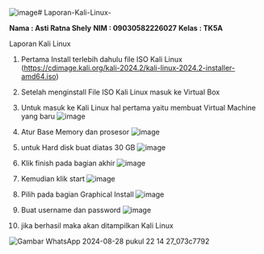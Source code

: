 ![image](https://github.com/user-attachments/assets/29198b44-6f1b-4c51-b626-3ec1ecec04cb)# Laporan-Kali-Linux-

**Nama : Asti Ratna Shely**
**NIM : 09030582226027**
**Kelas : TK5A**

Laporan Kali Linux 

1. Pertama Install terlebih dahulu file ISO Kali Linux (https://cdimage.kali.org/kali-2024.2/kali-linux-2024.2-installer-amd64.iso)
2. Setelah menginstall File ISO Kali Linux masuk ke Virtual Box
3. Untuk masuk ke Kali Linux hal pertama yaitu membuat Virtual Machine yang baru 
![image](https://github.com/user-attachments/assets/6fedd171-fe54-42da-917c-8e9ee8d3574c)

4. Atur Base Memory dan prosesor
![image](https://github.com/user-attachments/assets/db2d01ef-d0a8-456b-9343-00b868a581b5)

5. untuk Hard disk buat diatas 30 GB
![image](https://github.com/user-attachments/assets/ee596fdb-c00e-47f6-8716-54105e7bd9b1)

6. Klik finish pada bagian akhir
![image](https://github.com/user-attachments/assets/cf98ca22-f0cd-433a-9f6a-7c1190b68dba)

7. Kemudian klik start
![image](https://github.com/user-attachments/assets/b3dfa3d3-a69a-4243-a9dc-8129dd6734db)

8. Pilih pada bagian Graphical Install
![image](https://github.com/user-attachments/assets/a25f2ccf-c5ad-4276-8609-4d285abb366b)

9. Buat username dan password
![image](https://github.com/user-attachments/assets/ef4a2b28-3c4e-435e-8c17-f8c3fa565f48)

10. jika berhasil maka akan ditampilkan Kali Linux

![Gambar WhatsApp 2024-08-28 pukul 22 14 27_073c7792](https://github.com/user-attachments/assets/f7ed3f85-0408-4a27-b0d5-5cdc790f3865)





